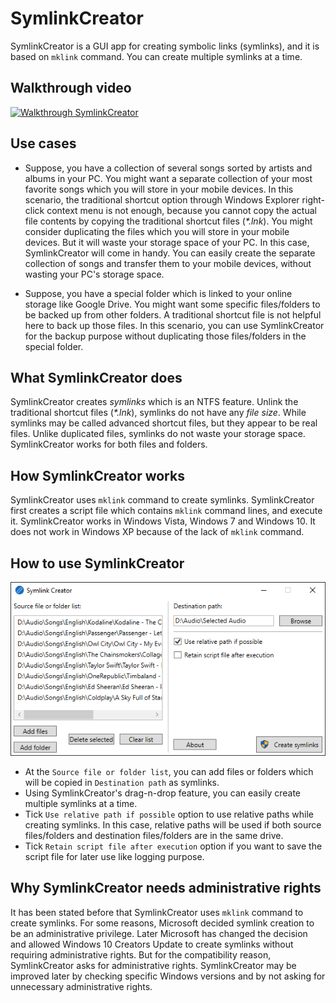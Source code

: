 # SymlinkCreator
SymlinkCreator is a GUI app for creating symbolic links (symlinks), and it is based on `mklink` command. You can create multiple symlinks at a time.

## Walkthrough video
<a href="https://www.youtube.com/watch?v=1Ad2Qymz5hI" target="_blank">
  <img src="https://i.ytimg.com/vi/1Ad2Qymz5hI/sddefault.jpg" width="600" alt="Walkthrough SymlinkCreator" title="Walkthrough SymlinkCreator - Click to Watch"/>
</a>

## Use cases
- Suppose, you have a collection of several songs sorted by artists and albums in your PC. You might want a separate collection of your most favorite songs which you will store in your mobile devices. In this scenario, the traditional shortcut option through Windows Explorer right-click context menu is not enough, because you cannot copy the actual file contents by copying the traditional shortcut files (*\*.lnk*). You might consider duplicating the files which you will store in your mobile devices. But it will waste your storage space of your PC. In this case, SymlinkCreator will come in handy. You can easily create the separate collection of songs and transfer them to your mobile devices, without wasting your PC's storage space.

- Suppose, you have a special folder which is linked to your online storage like Google Drive. You might want some specific files/folders to be backed up from other folders. A traditional shortcut file is not helpful here to back up those files. In this scenario, you can use SymlinkCreator for the backup purpose without duplicating those files/folders in the special folder.

## What SymlinkCreator does
SymlinkCreator creates *symlinks* which is an NTFS feature. Unlink the traditional shortcut files (*\*.lnk*), symlinks do not have any *file size*. While symlinks may be called advanced shortcut files, but they appear to be real files. Unlike duplicated files, symlinks do not waste your storage space. SymlinkCreator works for both files and folders.

## How SymlinkCreator works
SymlinkCreator uses `mklink` command to create symlinks. SymlinkCreator first creates a script file which contains `mklink` command lines, and execute it. SymlinkCreator works in Windows Vista, Windows 7 and Windows 10. It does not work in Windows XP because of the lack of `mklink` command.

## How to use SymlinkCreator
![Screenshot](SymlinkCreator/_ReadMe/Screenshot.png "Screenshot of SymlinkCreator")
- At the `Source file or folder list`, you can add files or folders which will be copied in `Destination path` as symlinks.
- Using SymlinkCreator's drag-n-drop feature, you can easily create multiple symlinks at a time.
- Tick `Use relative path if possible` option to use relative paths while creating symlinks. In this case, relative paths will be used if both source files/folders and destination files/folders are in the same drive.
- Tick `Retain script file after execution` option if you want to save the script file for later use like logging purpose.

## Why SymlinkCreator needs administrative rights
It has been stated before that SymlinkCreator uses `mklink` command to create symlinks. For some reasons, Microsoft decided symlink creation to be an administrative privilege. Later Microsoft has changed the decision and allowed Windows 10 Creators Update to create symlinks without requiring administrative rights. But for the compatibility reason, SymlinkCreator asks for administrative rights. SymlinkCreator may be improved later by checking specific Windows versions and by not asking for unnecessary administrative rights.
